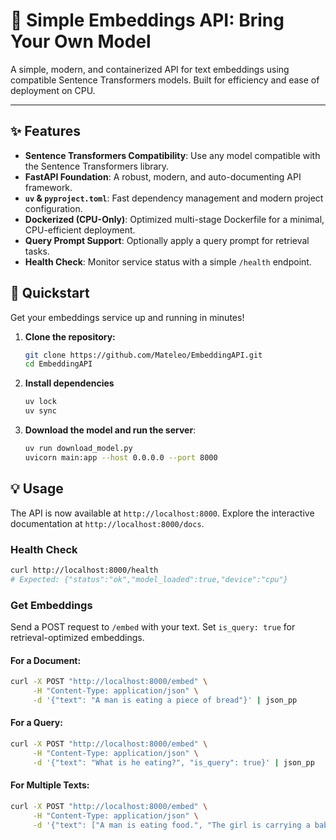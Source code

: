 # 🧠 Simple Embeddings API: Bring Your Own Model

A simple, modern, and containerized API for text embeddings using compatible Sentence Transformers models. Built for
efficiency and ease of deployment on CPU.

---

## ✨ Features

- **Sentence Transformers Compatibility**: Use any model compatible with the Sentence Transformers library.
- **FastAPI Foundation**: A robust, modern, and auto-documenting API framework.
- **`uv` & `pyproject.toml`**: Fast dependency management and modern project configuration.
- **Dockerized (CPU-Only)**: Optimized multi-stage Dockerfile for a minimal, CPU-efficient deployment.
- **Query Prompt Support**: Optionally apply a query prompt for retrieval tasks.
- **Health Check**: Monitor service status with a simple `/health` endpoint.

## 🚀 Quickstart

Get your embeddings service up and running in minutes!

1.  **Clone the repository:**

    ```bash
    git clone https://github.com/Mateleo/EmbeddingAPI.git
    cd EmbeddingAPI
    ```

2.  **Install dependencies**

    ```bash
    uv lock
    uv sync
    ```

3.  **Download the model and run the server**:

    ```bash
    uv run download_model.py
    uvicorn main:app --host 0.0.0.0 --port 8000
    ```

## 💡 Usage

The API is now available at `http://localhost:8000`. Explore the interactive documentation at
`http://localhost:8000/docs`.

### Health Check

```bash
curl http://localhost:8000/health
# Expected: {"status":"ok","model_loaded":true,"device":"cpu"}
```

### Get Embeddings

Send a POST request to `/embed` with your text. Set `is_query: true` for retrieval-optimized embeddings.

#### For a Document:

```bash
curl -X POST "http://localhost:8000/embed" \
     -H "Content-Type: application/json" \
     -d '{"text": "A man is eating a piece of bread"}' | json_pp
```

#### For a Query:

```bash
curl -X POST "http://localhost:8000/embed" \
     -H "Content-Type: application/json" \
     -d '{"text": "What is he eating?", "is_query": true}' | json_pp
```

#### For Multiple Texts:

```bash
curl -X POST "http://localhost:8000/embed" \
     -H "Content-Type: application/json" \
     -d '{"text": ["A man is eating food.", "The girl is carrying a baby."]}' | json_pp
```
